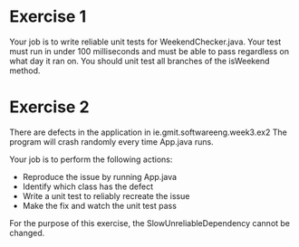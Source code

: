 # Exercise 1
Your job is to write reliable unit tests for WeekendChecker.java.
Your test must run in under 100 milliseconds and must be able to pass regardless on what day it ran on.
You should unit test all branches of the isWeekend method.

# Exercise 2
There are defects in the application in ie.gmit.softwareeng.week3.ex2
The program will crash randomly every time App.java runs.

Your job is to perform the following actions:
* Reproduce the issue by running App.java
* Identify which class has the defect
* Write a unit test to reliably recreate the issue
* Make the fix and watch the unit test pass 

For the purpose of this exercise, the SlowUnreliableDependency cannot be changed.
